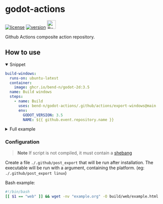# godot-actions

[![license](https://img.shields.io/badge/License-MIT-blue?style=for-the-badge)](https://github.com/bend-n/godot-actions/blob/main/LICENSE "License")
[![version](https://img.shields.io/badge/>3.5-blue?logo=godot-engine&logoColor=white&label=godot&style=for-the-badge)](https://godotengine.org)
<a href='https://ko-fi.com/bendn' title='Buy me a coffee' target='_blank'><img height='28' src='https://storage.ko-fi.com/cdn/brandasset/kofi_button_red.png' alt='Buy me a coffee'> </a>

Github Actions composite action repository.

## How to use

<details open>
<summary>Snippet</summary>

```yaml
build-windows:
  runs-on: ubuntu-latest
  container:
    image: ghcr.io/bend-n/godot-2d:3.5
  name: Build windows
  steps:
    - name: Build
      uses: bend-n/godot-actions/.github/actions/export-windows@main
      env:
        GODOT_VERSION: 3.5
        NAME: ${{ github.event.repository.name }}
```

</details>

<details>
<summary>Full example</summary>

> **Note**
> This is a copy of [godot-template/.github/workflows/export.yml](https://github.com/bend-n/godot-template/blob/56b004dc6ad80b93549a15d4368e6fd953b26076/.github/workflows/export.yml)

```yaml
name: "export" # name of the workflow
on: # when it is triggered
  workflow_dispatch: # manually or
  push: # on a push
    branches:
      - main # to this branch
    paths: # with modifications to these files
      - "**.gd" # all gdscript files
      - "**.tscn" # scene files
      - "**.import" # this means a png changed
      - "**.tres" # godot resources
      - "**.ttf" # fonts in godot3 dont have their own .import
      - ".github/workflows/export.yml" # this workflow
      - "export_presets.cfg" # the export template

jobs: # the things to do
  export: # a thing to do
    uses: bend-n/godot-actions/.github/workflows/callable-export.yml@main
    with: # variables
      export-name: ${{ github.event.repository.name }} # the name of the zipfile
      godot-version: 3.5 # the godot version
      image: ghcr.io/bend-n/godot-2d:3.5 # the container to use
      platforms: "windows linux web android mac" # space seperated list of platforms to build
      project-root-path: "." # the directory that project.godot is in
    secrets: # secrets
      android-keystore-base64: ${{ secrets.ANDROID_KEYSTORE_BASE64 }} # not required
      android-keystore-password: ${{ secrets.ANDROID_KEYSTORE_PASSWORD }} # not required
      butler-api-key: ${{ secrets.BUTLER_CREDENTIALS }} # required for itch.io
```

</details>

### Configuration

> **Note** If script is not compiled, it must contain a [shebang](<https://en.wikipedia.org/wiki/Shebang_(Unix)>)

Create a file `./.github/post_export` that will be run after installation. The executable will be run with a argument, containing the platform. (eg: `./.github/post_export linux`)

Bash example:

```bash
#!/bin/bash
[[ $1 == "web" ]] && wget -nv "example.org" -O build/web/example.html
```
